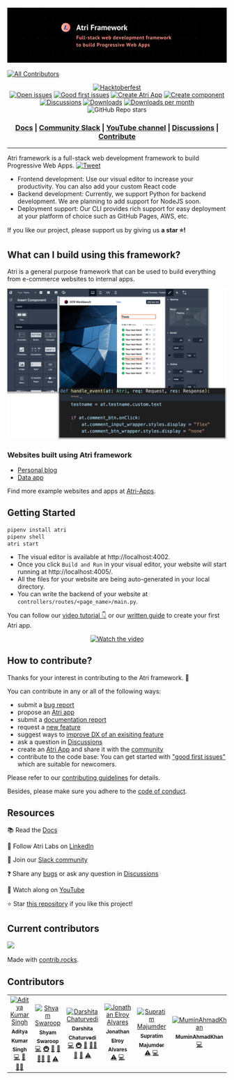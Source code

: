 ![banner](readme-assets/github_new.png)
<!-- ALL-CONTRIBUTORS-BADGE:START - Do not remove or modify this section -->
[![All Contributors](https://img.shields.io/badge/all_contributors-6-orange.svg?style=flat-square)](#contributors-)
<!-- ALL-CONTRIBUTORS-BADGE:END -->

<div align="center">

  <a href="https://github.com/Atri-Labs/atrilabs-engine/issues?q=is%3Aopen+is%3Aissue+label%3Ahacktoberfest" target="_blank"><img src="https://img.shields.io/github/hacktoberfest/2022/Atri-Labs/atrilabs-engine" alt="Hacktoberfest"></a>
  </br>
  <a href="https://github.com/Atri-Labs/atrilabs-engine/issues" target="_blank"><img src="https://img.shields.io/github/issues/Atri-Labs/atrilabs-engine?color=FEF08A" alt="Open issues"></a>
  <a href="https://github.com/Atri-Labs/atrilabs-engine/issues?q=is%3Aissue+is%3Aopen+label%3A%22good+first+issue%22" target="_blank"><img src="https://img.shields.io/github/issues/Atri-Labs/atrilabs-engine/good%20first%20issue?color=FEF08A" alt="Good first issues"></a>
  <a href="https://github.com/Atri-Labs/atrilabs-engine/issues?q=is%3Aopen+is%3Aissue+label%3Aatri-app" target="_blank"><img src="https://img.shields.io/github/issues/Atri-Labs/atrilabs-engine/atri-app?color=FEF08A&label=create-atri-app%20issues" alt="Create Atri App"></a>
  <a href="https://github.com/Atri-Labs/atrilabs-engine/issues?q=is%3Aissue+is%3Aopen+label%3Acreate-component" target="_blank"><img src="https://img.shields.io/github/issues/Atri-Labs/atrilabs-engine/create-component?color=FEF08A" alt="Create component"></a>
  </br>
  <a href="https://github.com/Atri-Labs/atrilabs-engine/discussions" target="_blank"><img src="https://img.shields.io/github/discussions/Atri-Labs/atrilabs-engine?color=DB2777" alt="Discussions"></a>
  <a href="https://pepy.tech/badge/atri" target="_blank"><img src="https://pepy.tech/badge/atri" alt="Downloads"></a>
  <a href="https://pepy.tech/badge/atri/month" target="_blank"><img src="https://pepy.tech/badge/atri/month" alt="Downloads per month"></a>
  </br>
  <img alt="GitHub Repo stars" src="https://img.shields.io/github/stars/Atri-Labs/atrilabs-engine?style=social">
  <h3 align="center">
    <a href="https://docs.atrilabs.com/">Docs</a>
    <span> | </span>
    <a href="https://join.slack.com/t/atricommunity/shared_invite/zt-1e756m1at-bZBxngvw7KWWO0riI4pc0w">Community Slack</a>
    <span> | </span>
    <a href="https://www.youtube.com/channel/UC1uR2Q5x_8olWS_Y4PdK1Bw">YouTube channel</a>
    <span> | </span>
    <a href="https://github.com/Atri-Labs/atrilabs-engine/discussions">Discussions</a>
    <span> | </span>
    <a href="https://github.com/mindsdb/mindsdb/projects">Contribute</a>
  </h3>
  
</div>

----------------------------------------

Atri framework is a full-stack web development framework to build Progressive Web Apps. [![Tweet](https://img.shields.io/twitter/url/http/shields.io.svg?style=social)](https://twitter.com/intent/tweet?text=Check%20out%20this%20new%20full-stack%20web%20development%20framework:%20&url=https://github.com/Atri-Labs/atrilabs-engine&hashtags=webframework,fullstack,react,python)

- Frontend development: Use our visual editor to increase your productivity. You can also add your custom React code
- Backend development: Currently, we support Python for backend development. We are planning to add support for NodeJS soon. 
- Deployment support: Our CLI provides rich support for easy deployment at your platform of choice such as GitHub Pages, AWS, etc. 

If you like our project, please support us by giving us **a star ⭐!**

## What can I build using this framework?

Atri is a general purpose framework that can be used to build everything from e-commerce websites to internal apps. 


![teaser-image](readme-assets/teaser-image.png)


### Websites built using Atri framework

- [Personal blog](https://atri-apps.github.io/personal_blog/)
- [Data app](https://atri-apps.github.io/review_tabular_data/)

Find more example websites and apps at [Atri-Apps](https://github.com/orgs/Atri-Apps/repositories). 

## Getting Started

```shell
pipenv install atri
pipenv shell
atri start
```

- The visual editor is available at http://localhost:4002. 
- Once you click `Build and Run` in your visual editor, your website will start running at http://localhost:4005/. 
- All the files for your website are being auto-generated in your local directory.
- You can write the backend of your website at `controllers/routes/<page_name>/main.py`.

You can follow our [video tutorial 👇](https://www.youtube.com/watch?v=cNCUVF9o8oY) or our [written guide](https://docs.atrilabs.com/getting-started/create-app) to create your first Atri app. 

<div align="center">

  [![Watch the video](https://img.youtube.com/vi/cNCUVF9o8oY/0.jpg)](https://youtu.be/cNCUVF9o8oY)

</div>

## How to contribute?

Thanks for your interest in contributing to the Atri framework. 💖

You can contribute in any or all of the following ways: 

- submit a [bug report](https://github.com/Atri-Labs/atrilabs-engine/issues/new/choose) 
- propose an [Atri app](https://github.com/Atri-Labs/atrilabs-engine/issues/new/choose)
- submit a [documentation report](https://github.com/Atri-Labs/atrilabs-engine/issues/new/choose)
- request a [new feature](https://github.com/Atri-Labs/atrilabs-engine/issues/new/choose)
- suggest ways to [improve DX of an exisiting feature](https://github.com/Atri-Labs/atrilabs-engine/issues/new/choose)
- ask a question in [Discussions](https://github.com/Atri-Labs/atrilabs-engine/discussions)
- create an [Atri App](https://github.com/orgs/Atri-Apps/repositories) and share it with the [community](https://github.com/Atri-Labs/atrilabs-engine/discussions/categories/show-and-tell)
- contribute to the code base: You can get started with ["good first issues"](https://github.com/Atri-Labs/atrilabs-engine/issues?q=is%3Aissue+is%3Aopen+label%3A%22good+first+issue%22) which are suitable for newcomers. 

Please refer to our [contributing guidelines](CONTRIBUTING.md) for details. 

Besides, please make sure you adhere to the [code of conduct](CODE_OF_CONDUCT.md). 

## Resources
📚 Read the [Docs](https://docs.atrilabs.com/)

🧭 Follow Atri Labs on [LinkedIn](https://www.linkedin.com/company/atri-labs)

💬 Join our [Slack community](https://join.slack.com/t/atricommunity/shared_invite/zt-1e756m1at-bZBxngvw7KWWO0riI4pc0w)

❓ Share any [bugs](https://github.com/Atri-Labs/atrilabs-engine/issues/new/choose) or ask any question in [Discussions](https://github.com/Atri-Labs/atrilabs-engine/discussions)

🎥 Watch along on [YouTube](https://www.youtube.com/channel/UC1uR2Q5x_8olWS_Y4PdK1Bw)

⭐️ Star [this repository](https://github.com/Atri-Labs/atrilabs-engine) if you like this project!

## Current contributors

<a href="https://github.com/Atri-Labs/atrilabs-engine/graphs/contributors">
  <img src="https://contrib.rocks/image?repo=Atri-Labs/atrilabs-engine" />
</a>

</br>

Made with [contrib.rocks](https://contrib.rocks).

## Contributors

<!-- ALL-CONTRIBUTORS-LIST:START - Do not remove or modify this section -->
<!-- prettier-ignore-start -->
<!-- markdownlint-disable -->
<table>
  <tbody>
    <tr>
      <td align="center"><a href="https://github.com/adityaxpique"><img src="https://avatars.githubusercontent.com/u/56078748?v=4?s=100" width="100px;" alt="Aditya Kumar Singh"/><br /><sub><b>Aditya Kumar Singh</b></sub></a><br /><a href="https://github.com/Atri-Labs/atrilabs-engine/commits?author=adityaxpique" title="Code">💻</a> <a href="#maintenance-adityaxpique" title="Maintenance">🚧</a> <a href="#mentoring-adityaxpique" title="Mentoring">🧑‍🏫</a></td>
      <td align="center"><a href="https://github.com/cruxcode"><img src="https://avatars.githubusercontent.com/u/30747788?v=4?s=100" width="100px;" alt="Shyam Swaroop"/><br /><sub><b>Shyam Swaroop</b></sub></a><br /><a href="https://github.com/Atri-Labs/atrilabs-engine/commits?author=cruxcode" title="Code">💻</a> <a href="#infra-cruxcode" title="Infrastructure (Hosting, Build-Tools, etc)">🚇</a> <a href="#projectManagement-cruxcode" title="Project Management">📆</a> <a href="#maintenance-cruxcode" title="Maintenance">🚧</a> <a href="#mentoring-cruxcode" title="Mentoring">🧑‍🏫</a> <a href="https://github.com/Atri-Labs/atrilabs-engine/pulls?q=is%3Apr+reviewed-by%3Acruxcode" title="Reviewed Pull Requests">👀</a> <a href="https://github.com/Atri-Labs/atrilabs-engine/commits?author=cruxcode" title="Tests">⚠️</a></td>
      <td align="center"><a href="https://www.linkedin.com/in/darshitac/"><img src="https://avatars.githubusercontent.com/u/102641692?v=4?s=100" width="100px;" alt="Darshita Chaturvedi"/><br /><sub><b>Darshita Chaturvedi</b></sub></a><br /><a href="https://github.com/Atri-Labs/atrilabs-engine/commits?author=darshitac11" title="Code">💻</a> <a href="#infra-darshitac11" title="Infrastructure (Hosting, Build-Tools, etc)">🚇</a> <a href="#maintenance-darshitac11" title="Maintenance">🚧</a> <a href="#mentoring-darshitac11" title="Mentoring">🧑‍🏫</a> <a href="#projectManagement-darshitac11" title="Project Management">📆</a> <a href="https://github.com/Atri-Labs/atrilabs-engine/pulls?q=is%3Apr+reviewed-by%3Adarshitac11" title="Reviewed Pull Requests">👀</a> <a href="https://github.com/Atri-Labs/atrilabs-engine/commits?author=darshitac11" title="Tests">⚠️</a></td>
      <td align="center"><a href="https://github.com/jonathanalvares9009"><img src="https://avatars.githubusercontent.com/u/74007627?v=4?s=100" width="100px;" alt="Jonathan Elroy Alvares"/><br /><sub><b>Jonathan Elroy Alvares</b></sub></a><br /><a href="https://github.com/Atri-Labs/atrilabs-engine/commits?author=jonathanalvares9009" title="Tests">⚠️</a> <a href="https://github.com/Atri-Labs/atrilabs-engine/commits?author=jonathanalvares9009" title="Code">💻</a></td>
      <td align="center"><a href="https://github.com/Supratim30"><img src="https://avatars.githubusercontent.com/u/49454292?v=4?s=100" width="100px;" alt="Supratim Majumder"/><br /><sub><b>Supratim Majumder</b></sub></a><br /><a href="https://github.com/Atri-Labs/atrilabs-engine/commits?author=Supratim30" title="Tests">⚠️</a> <a href="https://github.com/Atri-Labs/atrilabs-engine/commits?author=Supratim30" title="Code">💻</a></td>
      <td align="center"><a href="https://github.com/MuminAhmadKhan"><img src="https://avatars.githubusercontent.com/u/63766734?v=4?s=100" width="100px;" alt="MuminAhmadKhan"/><br /><sub><b>MuminAhmadKhan</b></sub></a><br /><a href="https://github.com/Atri-Labs/atrilabs-engine/commits?author=MuminAhmadKhan" title="Code">💻</a></td>
    </tr>
  </tbody>
</table>

<!-- markdownlint-restore -->
<!-- prettier-ignore-end -->

<!-- ALL-CONTRIBUTORS-LIST:END -->
<!-- prettier-ignore-start -->
<!-- markdownlint-disable -->

<!-- markdownlint-restore -->
<!-- prettier-ignore-end -->

<!-- ALL-CONTRIBUTORS-LIST:END -->

